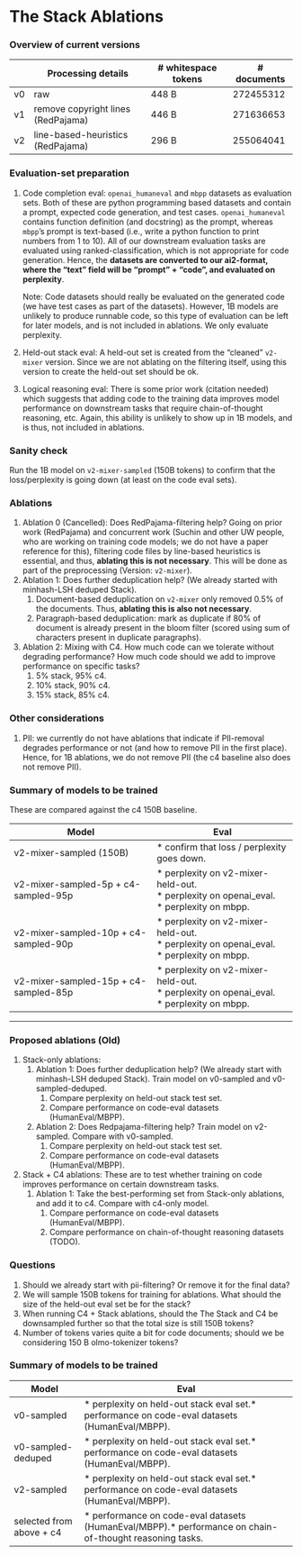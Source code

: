 # The Stack Ablations

### Overview of current versions

|  | Processing details | # whitespace tokens | # documents |
| --- | --- | --- | --- |
| v0 | raw | 448 B | 272455312 |
| v1 | remove copyright lines (RedPajama) | 446 B | 271636653 |
| v2 | line-based-heuristics (RedPajama) | 296 B | 255064041 |

### Evaluation-set preparation

1. Code completion eval: `openai_humaneval` and `mbpp` datasets as evaluation sets. Both of these are python programming based datasets and contain a prompt, expected code generation, and test cases. `openai_humaneval` contains function definition (and docstring) as the prompt, whereas `mbpp`’s prompt is text-based (i.e., write a python function to print numbers from 1 to 10). All of our downstream evaluation tasks are evaluated using ranked-classification, which is not appropriate for code generation. Hence, the **datasets are converted to our ai2-format, where the “text” field will be “prompt” + “code”, and evaluated on perplexity**.
    
    Note: Code datasets should really be evaluated on the generated code (we have test cases as part of the datasets). However, 1B models are unlikely to produce runnable code, so this type of evaluation can be left for later models, and is not included in ablations. We only evaluate perplexity.
    
2. Held-out stack eval: A held-out set is created from the “cleaned” `v2-mixer` version. Since we are not ablating on the filtering itself, using this version to create the held-out set should be ok. 
3. Logical reasoning eval: There is some prior work (citation needed) which suggests that adding code to the training data improves model performance on downstream tasks that require chain-of-thought reasoning, etc. Again, this ability is unlikely to show up in 1B models, and is thus, not included in ablations.

### Sanity check

Run the 1B model on `v2-mixer-sampled` (150B tokens) to confirm that the loss/perplexity is going down (at least on the code eval sets).

### Ablations

1. Ablation 0 (Cancelled): Does RedPajama-filtering help? Going on prior work (RedPajama) and concurrent work (Suchin and other UW people, who are working on training code models; we do not have a paper reference for this), filtering code files by line-based heuristics is essential, and thus, **ablating this is not necessary**. This will be done as part of the preprocessing (Version: `v2-mixer`).
2. Ablation 1: Does further deduplication help? (We already started with minhash-LSH deduped Stack).
    1. Document-based deduplication on `v2-mixer` only removed 0.5% of the documents. Thus, **ablating this is also not necessary**.
    2. Paragraph-based deduplication: mark as duplicate if 80% of document is already present in the bloom filter (scored using sum of characters present in duplicate paragraphs).
3. Ablation 2: Mixing with C4. How much code can we tolerate without degrading performance? How much code should we add to improve performance on specific tasks?
    1. 5% stack, 95% c4.
    2. 10% stack, 90% c4.
    3. 15% stack, 85% c4.

### Other considerations

1. PII: we currently do not have ablations that indicate if PII-removal degrades performance or not (and how to remove PII in the first place). Hence, for 1B ablations, we do not remove PII (the c4 baseline also does not remove PII).

### Summary of models to be trained

These are compared against the c4 150B baseline.

| Model | Eval |
| --- | --- |
| v2-mixer-sampled (150B) | * confirm that loss / perplexity goes down. |
| v2-mixer-sampled-5p + c4-sampled-95p | * perplexity on v2-mixer-held-out. <br>* perplexity on openai_eval. <br>* perplexity on mbpp. |
| v2-mixer-sampled-10p + c4-sampled-90p | * perplexity on v2-mixer-held-out. <br>* perplexity on openai_eval. <br>* perplexity on mbpp. |
| v2-mixer-sampled-15p + c4-sampled-85p | * perplexity on v2-mixer-held-out. <br> * perplexity on openai_eval. <br>* perplexity on mbpp. |



---



### Proposed ablations (Old)

1. Stack-only ablations:
    1. Ablation 1: Does further deduplication help? (We already start with minhash-LSH deduped Stack). Train model on v0-sampled and v0-sampled-deduped.
        1. Compare perplexity on held-out stack test set.
        2. Compare performance on code-eval datasets (HumanEval/MBPP).
    2. Ablation 2: Does Redpajama-filtering help? Train model on v2-sampled. Compare with v0-sampled.
        1. Compare perplexity on held-out stack test set.
        2. Compare performance on code-eval datasets (HumanEval/MBPP).
2. Stack + C4 ablations: These are to test whether training on code improves performance on certain downstream tasks.
    1. Ablation 1: Take the best-performing set from Stack-only ablations, and add it to c4. Compare with c4-only model.
        1. Compare performance on code-eval datasets (HumanEval/MBPP).
        2. Compare performance on chain-of-thought reasoning datasets (TODO).

### Questions

1. Should we already start with pii-filtering? Or remove it for the final data?
2. We will sample 150B tokens for training for ablations. What should the size of the held-out eval set be for the stack?
3. When running C4 + Stack ablations, should the The Stack and C4 be downsampled further so that the total size is still 150B tokens?
4. Number of tokens varies quite a bit for code documents; should we be considering 150 B olmo-tokenizer tokens?

### Summary of models to be trained

| Model | Eval |
| --- | --- |
| v0-sampled | * perplexity on held-out stack eval set.* performance on code-eval datasets (HumanEval/MBPP). |
| v0-sampled-deduped | * perplexity on held-out stack eval set.* performance on code-eval datasets (HumanEval/MBPP). |
| v2-sampled | * perplexity on held-out stack eval set.* performance on code-eval datasets (HumanEval/MBPP). |
| selected from above + c4 | * performance on code-eval datasets (HumanEval/MBPP).* performance on chain-of-thought reasoning tasks. |
